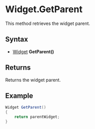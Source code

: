 # Widget.GetParent #
This method retrieves the widget parent.

## Syntax ##
- [Widget](Widget.md) **GetParent()**

## Returns ##
Returns the widget parent.

## Example ##
```csharp
Widget GetParent()
{
    return parentWidget;
}
```